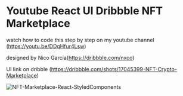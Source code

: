 # Youtube React UI Dribbble NFT Marketplace
watch how to code this step by step on my youtube channel (https://youtu.be/DDqHfur4Lsw)

designed by Nico Garcia(https://dribbble.com/nxco)

UI link on dribble (https://dribbble.com/shots/17045399-NFT-Crypto-Marketplace)

![NFT-Marketplace-React-StyledComponents](https://user-images.githubusercontent.com/19800339/146674109-51830bd5-2fec-4924-a830-a6b64cc36516.png)
